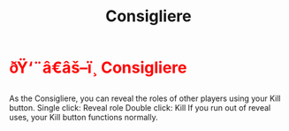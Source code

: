 ﻿---
lang: en-US
title: Consigliere
prev: Cleaner
next: DoubleAgent
---
# <font color="red">ðŸ‘¨â€âš–ï¸ <b>Consigliere</b></font> <Badge text="Support" type="tip" vertical="middle"/>

As the Consigliere, you can reveal the roles of other players using your Kill button. Single click: Reveal role Double click: Kill If you run out of reveal uses, your Kill button functions normally.<br>
